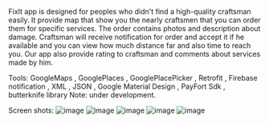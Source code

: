 FixIt app is designed for peoples who didn't find a high-quality craftsman easily.
It provide map that show you the nearly craftsmen that you can order them for specific services.
The order contains photos and description about damage.
Craftsman will receive notification for order and accept it if he available and you can view how much distance far and also time to reach you.
Our app also provide rating to craftsman and comments about services made by him.

Tools: GoogleMaps , GooglePlaces , GooglePlacePicker , Retrofit , Firebase notification , XML , JSON , Google Material Design , PayFort Sdk , butterknife library
Note: under development.

Screen shots:
![image](https://github.com/youssefseddik/AndroidProjects/blob/master/FixIt/1.JPG)
![image](https://github.com/youssefseddik/AndroidProjects/blob/master/FixIt/2.JPG)
![image](https://github.com/youssefseddik/AndroidProjects/blob/master/FixIt/3.JPG)
![image](https://github.com/youssefseddik/AndroidProjects/blob/master/FixIt/4.JPG)
![image](https://github.com/youssefseddik/AndroidProjects/blob/master/FixIt/5.JPG)
